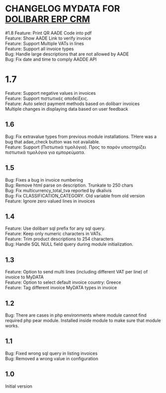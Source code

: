 # CHANGELOG MYDATA FOR [DOLIBARR ERP CRM](https://www.dolibarr.org)

#1.8
Feature: Print QR AADE Code into pdf 
<br>
Feature: Show AADE Link to verify invoice
<br>
Feature: Support Multiple VATs in lines
<br>
Feature: Support all invoice types
<br>
Bug: Handle large descriptions that are not allowed by AADE
<br>
Bug: Fix date and time to comply AADDE API
<br>

# 1.7
Feature: Support negative values in invoices
<br>
Feature: Support πιστωτικές αποδείξεις.
<br>
Feature: Auto select payment methods based on dolibarr invoices
<br>
Multiple changes in displaying data based on user feedback
<br>

## 1.6
Bug: Fix extravalue types from previous module installations. THere was a bug that adae_check button was not available.
<br>
Feature: Support (Πιστωτικά τιμολόγια). Προς το παρόν υποστηρίζει πιστωτικά τιμολόγια για εμπορεύματα.
<br>

## 1.5
Bug: Fixes a bug in invoice numbering
<br>
Bug: Remove html parse on description. Trunkate to 250 chars
<br>
Bug: Fix multicurrency_total_tva reported by dkalivis
<br>
Bug: Fix CLASSIFICATION_CATEGORY. Old variable from old version
<br>
Feature: Ignore zero valued lines in invoices
<br>

## 1.4 
Feature: Use dolibarr sql prefix for any sql query.
<br>
Feature: Keep only numeric characters in VATs.
<br>
Feature: Trim product descriptions to 254 characters
<br>
Bug: Handle SQL NULL field query during module initialization.

## 1.3
Feature: Option to send multi lines (including different VAT per line) of invoice to MyDATA 
<br>
Feature: Option to select default invoice country: Greece
<br>
Feature: Tag different invoice MyDATA types in invoice

## 1.2
Bug: There are cases in php environments where module cannot find required php pear module. Installed inside module to make sure that module works.

## 1.1
Bug: Fixed wrong sql query in listing invoices
<br>
Bug: Removed a wrong value in configuration


## 1.0

Initial version

